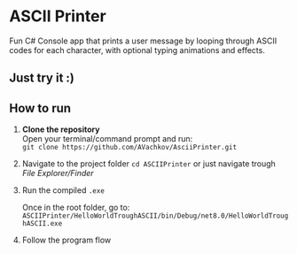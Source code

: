 # ASCII Printer

Fun C# Console app that prints a user message by looping through ASCII codes for each character, with optional typing animations and effects.

## Just try it :)

## How to run

1. **Clone the repository**  
   Open your terminal/command prompt and run:  
   ```git clone https://github.com/AVachkov/AsciiPrinter.git```

2. Navigate to the project folder
  ```cd ASCIIPrinter```
  or just navigate trough *File Explorer/Finder*

3. Run the compiled `.exe`

   Once in the root folder, go to:
   ``ASCIIPrinter/HelloWorldTroughASCII/bin/Debug/net8.0/HelloWorldTroughASCII.exe``

5. Follow the program flow
